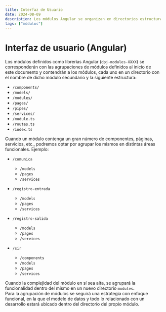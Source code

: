 ```yaml
---
title: Interfaz de Usuario
date: 2024-08-09
description: Los módulos Angular se organizan en directorios estructurados por componentes, modelos, servicios, y rutas, con opción a subdividir en áreas funcionales y directorios adicionales según la complejidad.
tags: ["módulos"]
---
```



# Interfaz de usuario (Angular)

Los módulos definidos como librerías Angular (`dpj-modules-XXXX`) se corresponderán con las agrupaciones de módulos definidos al inicio de este documento y contendrán a los módulos, cada uno en un directorio con el nombre de dicho módulo secundario y la siguiente estructura:



- `/components/`
- `/models/`
- `/modules/`
- `/pages/`
- `/pipes/`
- `/services/`
- `/module.ts`
- `/routes.ts`
- `/index.ts`


Cuando un módulo contenga un gran número de componentes, páginas, servicios, etc., podremos optar por agrupar los mismos en distintas áreas funcionales. Ejemplo:


- `/comunica`
  - `/models`
  - `/pages`
  - `/services`

- `/registro-entrada`
  - `/models`
  - `/pages`
  - `/services`

- `/registro-salida`
  - `/models`
  - `/pages`
  - `/services`

- `/sir`
  - `/components`
  - `/models`
  - `/pages`
  - `/services`


Cuando la complejidad del módulo en sí sea alta, se agrupará la funcionalidad dentro del mismo en un nuevo directorio `modules`.  
 Para la agrupación de módulos se seguirá una estrategia con enfoque funcional, en la que el modelo de datos y todo lo relacionado con un desarrollo estará ubicado dentro del directorio del propio módulo.
